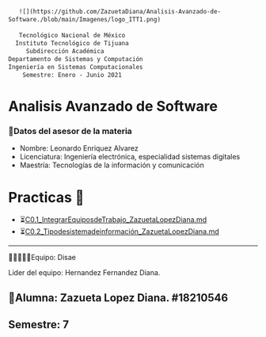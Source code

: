        ![](https://github.com/ZazuetaDiana/Analisis-Avanzado-de-Software./blob/main/Imagenes/logo_ITT1.png)

       Tecnológico Nacional de México
      Instituto Tecnológico de Tijuana
         Subdirección Académica
    Departamento de Sistemas y Computación
    Ingeniería en Sistemas Computacionales
        Semestre: Enero - Junio 2021
 
# Analisis Avanzado de Software
### 👔Datos del asesor de la materia

- Nombre: Leonardo Enriquez Alvarez
- Licenciatura: Ingeniería electrónica, especialidad sistemas digitales
- Maestría: Tecnologías de la información y comunicación

# Practicas 📝

  - ⏳[C0.1_IntegrarEquiposdeTrabajo_ZazuetaLopezDiana.md](U1/C0.1_IntegrarEquiposdeTrabajo_ZazuetaLopezDiana.md)
  - ⏳[C0.2_Tipodesistemadeinformación_ZazuetaLopezDiana.md](U1/C0.2_Tipodesistemadeinformación_ZazuetaLopezDiana.md)

----
 👩👩🏼👦👦Equipo: Disae
 
 Lider del equipo: Hernandez Fernandez Diana.


## 📝Alumna: Zazueta Lopez Diana.   #18210546
Semestre: 7
-----


